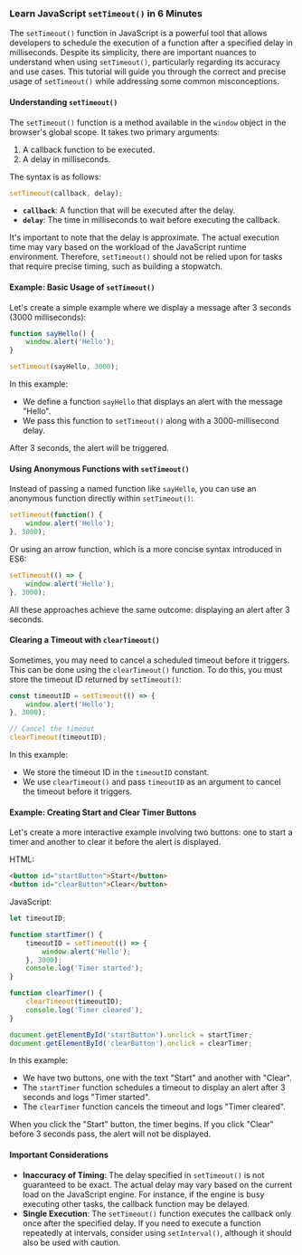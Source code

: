 ### Learn JavaScript `setTimeout()` in 6 Minutes

The `setTimeout()` function in JavaScript is a powerful tool that allows developers to schedule the execution of a function after a specified delay in milliseconds. Despite its simplicity, there are important nuances to understand when using `setTimeout()`, particularly regarding its accuracy and use cases. This tutorial will guide you through the correct and precise usage of `setTimeout()` while addressing some common misconceptions.

#### Understanding `setTimeout()`

The `setTimeout()` function is a method available in the `window` object in the browser's global scope. It takes two primary arguments:
1. A callback function to be executed.
2. A delay in milliseconds.

The syntax is as follows:

```javascript
setTimeout(callback, delay);
```

- **`callback`**: A function that will be executed after the delay.
- **`delay`**: The time in milliseconds to wait before executing the callback.

It's important to note that the delay is approximate. The actual execution time may vary based on the workload of the JavaScript runtime environment. Therefore, `setTimeout()` should not be relied upon for tasks that require precise timing, such as building a stopwatch.

#### Example: Basic Usage of `setTimeout()`

Let's create a simple example where we display a message after 3 seconds (3000 milliseconds):

```javascript
function sayHello() {
    window.alert('Hello');
}

setTimeout(sayHello, 3000);
```

In this example:
- We define a function `sayHello` that displays an alert with the message "Hello".
- We pass this function to `setTimeout()` along with a 3000-millisecond delay.

After 3 seconds, the alert will be triggered.

#### Using Anonymous Functions with `setTimeout()`

Instead of passing a named function like `sayHello`, you can use an anonymous function directly within `setTimeout()`:

```javascript
setTimeout(function() {
    window.alert('Hello');
}, 3000);
```

Or using an arrow function, which is a more concise syntax introduced in ES6:

```javascript
setTimeout(() => {
    window.alert('Hello');
}, 3000);
```

All these approaches achieve the same outcome: displaying an alert after 3 seconds.

#### Clearing a Timeout with `clearTimeout()`

Sometimes, you may need to cancel a scheduled timeout before it triggers. This can be done using the `clearTimeout()` function. To do this, you must store the timeout ID returned by `setTimeout()`:

```javascript
const timeoutID = setTimeout(() => {
    window.alert('Hello');
}, 3000);

// Cancel the timeout
clearTimeout(timeoutID);
```

In this example:
- We store the timeout ID in the `timeoutID` constant.
- We use `clearTimeout()` and pass `timeoutID` as an argument to cancel the timeout before it triggers.

#### Example: Creating Start and Clear Timer Buttons

Let's create a more interactive example involving two buttons: one to start a timer and another to clear it before the alert is displayed.

HTML:
```html
<button id="startButton">Start</button>
<button id="clearButton">Clear</button>
```

JavaScript:
```javascript
let timeoutID;

function startTimer() {
    timeoutID = setTimeout(() => {
        window.alert('Hello');
    }, 3000);
    console.log('Timer started');
}

function clearTimer() {
    clearTimeout(timeoutID);
    console.log('Timer cleared');
}

document.getElementById('startButton').onclick = startTimer;
document.getElementById('clearButton').onclick = clearTimer;
```

In this example:
- We have two buttons, one with the text "Start" and another with "Clear".
- The `startTimer` function schedules a timeout to display an alert after 3 seconds and logs "Timer started".
- The `clearTimer` function cancels the timeout and logs "Timer cleared".

When you click the "Start" button, the timer begins. If you click "Clear" before 3 seconds pass, the alert will not be displayed.

#### Important Considerations

- **Inaccuracy of Timing**: The delay specified in `setTimeout()` is not guaranteed to be exact. The actual delay may vary based on the current load on the JavaScript engine. For instance, if the engine is busy executing other tasks, the callback function may be delayed.
- **Single Execution**: The `setTimeout()` function executes the callback only once after the specified delay. If you need to execute a function repeatedly at intervals, consider using `setInterval()`, although it should also be used with caution.

